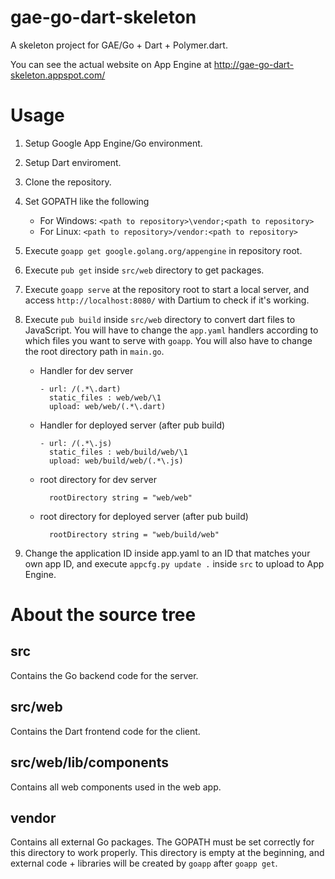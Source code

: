 gae-go-dart-skeleton
====================

A skeleton project for GAE/Go + Dart + Polymer.dart.

You can see the actual website on App Engine at http://gae-go-dart-skeleton.appspot.com/

# Usage
1. Setup Google App Engine/Go environment.
2. Setup Dart enviroment.
3. Clone the repository.
4. Set GOPATH like the following 
   * For Windows: `<path to repository>\vendor;<path to repository>`
   * For Linux: `<path to repository>/vendor:<path to repository>`
5. Execute `goapp get google.golang.org/appengine` in repository root.
5. Execute `pub get` inside `src/web` directory to get packages.
6. Execute `goapp serve` at the repository root to start a local server, and access `http://localhost:8080/` with Dartium to check if it's working.
7. Execute `pub build` inside `src/web` directory to convert dart files to JavaScript. You will have to change the `app.yaml` handlers according to which files you want to serve with `goapp`. You will also have to change the root directory path in `main.go`.
   *  Handler for dev server

        ```
        - url: /(.*\.dart)
          static_files : web/web/\1
          upload: web/web/(.*\.dart)
        ```

   * Handler for deployed server (after pub build)

        ```
        - url: /(.*\.js)
          static_files : web/build/web/\1
          upload: web/build/web/(.*\.js)
        ```

   * root directory for dev server

        ```
          rootDirectory string = "web/web"
        ```

   * root directory for deployed server (after pub build)

        ```
          rootDirectory string = "web/build/web"
        ```

8. Change the application ID inside app.yaml to an ID that matches your own app ID, and execute `appcfg.py update .` inside `src` to upload to App Engine.

# About the source tree
## src
Contains the Go backend code for the server.

## src/web
Contains the Dart frontend code for the client.

## src/web/lib/components
Contains all web components used in the web app.

## vendor
Contains all external Go packages. The GOPATH must be set correctly for this directory to work properly. This directory is empty at the beginning, and external code + libraries will be created by `goapp` after `goapp get`.